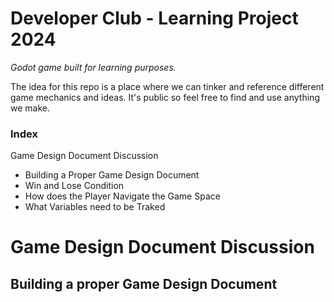 # Developer Club - Learning Project 2024
*Godot game built for learning purposes.*

The idea for this repo is a place where we can tinker and reference different game mechanics and ideas. It's public so feel free to find and use anything we make.

### Index
Game Design Document Discussion
- Building a Proper Game Design Document
- Win and Lose Condition
- How does the Player Navigate the Game Space
- What Variables need to be Traked

# Game Design Document Discussion
## Building a proper Game Design Document
